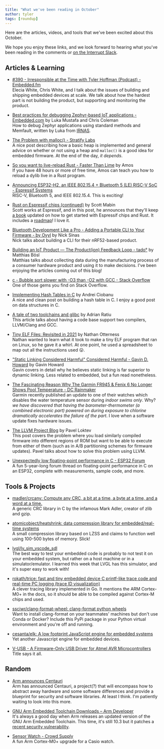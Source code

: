 ```yaml
---
title: "What we've been reading in October"
author: tyler
tags: [roundup]
---
```


<!-- excerpt start -->

Here are the articles, videos, and tools that we've been excited about this
October.

<!-- excerpt end -->

We hope you enjoy these links, and we look forward to hearing what you've been
reading in the comments or [on the Interrupt Slack](https://interrupt-slack.herokuapp.com/).

## Articles & Learning

- [#390 - Irresponsible at the Time with Tyler Hoffman (Podcast) - Embedded.fm ](https://embedded.fm/episodes/390)<br>
  Elecia White, Chris White, and I talk about the issues of building and shipping embedded devices at scale. We talk about how the hardest part is not building the product, but supporting and monitoring the product.

- [Best practices for debugging Zephyr-based IoT applications - Embedded.com](https://www.embedded.com/best-practices-for-debugging-zephyr-based-iot-applications/) by Luka Mustafa and Chris Coleman<br>
  How to debug Zephyr applications using standard methods and Memfault, written by Luka from [IRNAS](https://www.irnas.eu/).

- [The Problem with malloc() - Stratify Labs](https://blog.stratifylabs.co/device/2021-10-28-The-Problem-with-malloc/)<br>
  A nice post describing how a basic heap is implemented and general advice on whether or not using a heap and `malloc()` is a good idea for embedded firmware. At the end of the day, _it depends_.

- [So you want to live-reload Rust - Faster Than Lime](https://fasterthanli.me/articles/so-you-want-to-live-reload-rust) by Amos<br>
  If you have 48 hours or more of free time, Amos can teach you how to reload a dylib live in a Rust program.

- [Announcing ESP32-H2, an IEEE 802.15.4 + Bluetooth 5 (LE) RISC-V SoC - Espressif Systems](https://www.espressif.com/en/news/ESP32_H2)<br>
  RISC-V, Bluetooth 5, and IEEE 802.15.4. This is exciting!

- [Rust on Espressif chips (continued)](https://mabez.dev/blog/posts/esp-rust-18-10-2021/) by Scott Mabin<br>
  Scott works at Espressif, and in this post, he announces that they'll keep [a book](https://esp-rs.github.io/book/) updated on how to get started with Espressif chips and Rust. It includes a [roadmap](https://github.com/orgs/esp-rs/projects/1)! I love it.

- [Bluetooth Development Like a Pro - Adding a Portable CLI to Your Firmware - by Ovyl](https://ovyl.io/blog-posts/bluetooth-development-like-a-pro-adding-a-portable-cli-to-your-firmware) by Nick Sinas<br>
  Nick talks about building a CLI for their nRF52-based product.

- [Building an IoT Product — The Product(ion) Feedback Loop - tado°](https://medium.com/tado-product-development-blog/building-an-iot-product-the-product-production-feedback-loop-c040e87c8a59) by Matthias Bösl<br>
  Matthias talks about collecting data during the manufacturing process of a consumer hardware product and using it to make decisions. I've been enjoying the articles coming out of this blog!

- [c - Bubble sort slower with -O3 than -O2 with GCC - Stack Overflow](https://stackoverflow.com/questions/69503317/bubble-sort-slower-with-o3-than-o2-with-gcc)<br>
  One of those gems you find on Stack Overflow.

- [Implementing Hash Tables in C](https://www.andreinc.net/2021/10/02/implementing-hash-tables-in-c-part-1) by
  Andrei Ciobanu<br>
  A nice and clean post on building a hash table in C. I enjoy a good post on data structures in C.

- [A tale of two toolchains and glibc](https://www.collabora.com/news-and-blog/blog/2021/09/30/a-tale-of-two-toolchains-and-glibc/) by Adrian Ratiu<br>
  This article talks about having a code base support two compilers, LLVM/Clang and GCC.

- [Tiny ELF Files: Revisited in 2021](https://nathanotterness.com/2021/10/tiny_elf_modernized.html) by Nathan Otterness<br>
  Nathan wanted to learn what it took to make a tiny ELF program that ran on Linux, so he gave it a whirl. At one point, he used a spreadsheet to map out all the instructions used 😛.

- ["Static Linking Considered Harmful" Considered Harmful - Gavin D. Howard](https://gavinhoward.com/2021/10/static-linking-considered-harmful-considered-harmful/) by Gavin Howard<br>
  Gavin covers in detail why he believes static linking is far superior to dynamic linking. Less related to embedded, but a fun read nonetheless.

- [The Fascinating Reason Why The Garmin FR945 & Fenix 6 No Longer Shows Pool Temperature - DC Rainmaker](https://www.dcrainmaker.com/2021/10/the-fascinating-reason-why-the-garmin-fr945-fenix-6-no-longer-shows-pool-temperature.html)<br>
  Garmin recently published an update to one of their watches which disables the water temperature sensor during _indoor swims only_. Why? _we have discovered that having the barometer-thermometer (a combined electronic part) powered on during exposure to chlorine dramatically accelerates the failure of the part_. I love when a software update fixes hardware issues.

- [The LLVM Project Blog](https://blog.llvm.org/posts/2021-10-01-generating-relocatable-code-for-arm-processors/) by Pavel Loktev<br>
  This post covers the problem where you load similarly compiled firmware into different regions of ROM but want to be able to execute from either of them (such as in A/B partitioning schemes for firmware updates). Pavel talks about how to solve this problem using LLVM.

- [Unexpectedly low floating-point performance in C - ESP32 Forum](https://www.esp32.com/viewtopic.php?f=14&t=800)<br>
  A fun 5-year-long forum thread on floating-point performance in C on an ESP32, complete with measurements, sample code, and more.

## Tools & Projects

- [madler/crcany: Compute any CRC, a bit at a time, a byte at a time, and a word at a time.](https://github.com/madler/crcany)<br>
  A generic CRC library in C by the infamous Mark Adler, creator of zlib and gzip.

- [atomicobject/heatshrink: data compression library for embedded/real-time systems](https://github.com/atomicobject/heatshrink)<br>
  A small compression library based on LZSS and claims to function well using 100-500 bytes of memory. Slick!

- [lvgl/lv_sim_vscode_sdl](https://github.com/lvgl/lv_sim_vscode_sdl)<br>
  The best way to test your embedded code is probably to not test it on your embedded system, but rather on a host machine or in a simulator/emulator. I learned this week that LVGL has this simulator, and it's super easy to work with!

- [rokath/trice: fast and tiny embedded device C printf-like trace code and real-time PC logging (trace ID visualization)](https://github.com/rokath/trice)<br>
  A clever tracing library implemented in Go. It mentions the ARM Cortex-M0+ in the docs, so it should be able to be compiled against Cortex-M chips and used.

- [ssciwr/clang-format-wheel: clang-format python wheels](https://github.com/ssciwr/clang-format-wheel)<br>
  Want to install clang-format on your teammates' machines but don't use Conda or Docker? Include this PyPi package in your Python virtual environment and you're off and running.

- [cesanta/elk: A low footprint JavaScript engine for embedded systems](https://github.com/cesanta/elk)<br>
  Yet another Javascript engine for embedded devices.

- [V-USB - A Firmware-Only USB Driver for Atmel AVR Microcontrollers](https://www.obdev.at/products/vusb/index.html)<br>
  Title says it all.

## Random

- [Arm announces Centauri](https://www.arm.com/solutions/iot/project-centauri)<br>
  Arm has announced Centauri, a project(?) that will encompass how to abstract away hardware and some software differences and provide a blueprint for security and software libraries. At least I think. I'm patiently waiting to look into this more.

- [GNU Arm Embedded Toolchain Downloads – Arm Developer](https://developer.arm.com/tools-and-software/open-source-software/developer-tools/gnu-toolchain/gnu-rm/downloads)<br>
  It's always a good day when Arm releases an updated version of the GNU Arm Embedded Toolchain. This time, it's still 10.3 but it patches a [recent security vulnerability](https://developer.arm.com/support/arm-security-updates/vlldm-instruction-security-vulnerability).

- [Sensor Watch - Crowd Supply](https://www.crowdsupply.com/oddly-specific-objects/sensor-watch)<br>
  A fun Arm Cortex-M0+ upgrade for a Casio watch.

